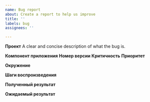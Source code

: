 ```yaml
---
name: Bug report
about: Create a report to help us improve
title: ''
labels: bug
assignees: ''

---
```


**Проект**
A clear and concise description of what the bug is.

**Компонент приложения**
**Номер версии**
**Критичность**
**Приоритет**

**Окружение**

**Шаги воспроизведения**

**Полученный результат**

**Ожидаемый результат**
